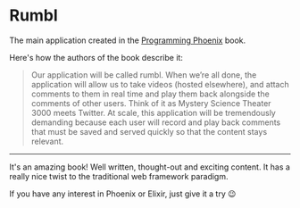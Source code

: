 # Rumbl

The main application created in the [Programming Phoenix](https://pragprog.com/book/phoenix14/programming-phoenix-1-4) book.

Here's how the authors of the book describe it:

> Our application will be called rumbl. When we’re all done, the application will
> allow us to take videos (hosted elsewhere), and attach comments to them in
> real time and play them back alongside the comments of other users. Think
> of it as Mystery Science Theater 3000 meets Twitter. At scale, this application
> will be tremendously demanding because each user will record and play back
> comments that must be saved and served quickly so that the content stays
> relevant. 

---

It's an amazing book! Well written, thought-out and exciting content. It has a really nice twist to the traditional web framework paradigm.

If you have any interest in Phoenix or Elixir, just give it a try 😉
